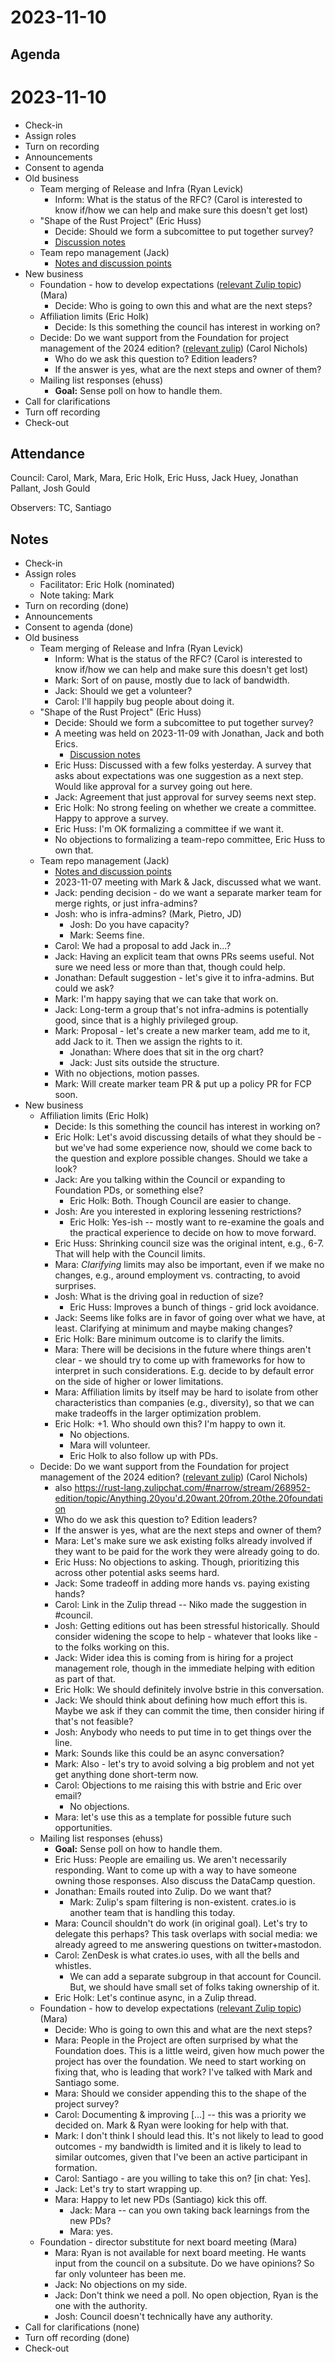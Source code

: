 # 2023-11-10

## Agenda

# 2023-11-10

- Check-in
- Assign roles
- Turn on recording
- Announcements
- Consent to agenda
- Old business
  - Team merging of Release and Infra (Ryan Levick)
    - Inform: What is the status of the RFC? (Carol is interested to know if/how we can help and make sure this doesn't get lost)
  - "Shape of the Rust Project" (Eric Huss)
      - Decide: Should we form a subcomittee to put together survey?
      - [Discussion notes](https://hackmd.io/@rust-leadership-council/ByYqb_AT3#2023-11-09)
  - Team repo management (Jack)
      - [Notes and discussion points](https://hackmd.io/lyk5WoRzSFGj9aW2SWy1DA)
- New business
  - Foundation - how to develop expectations ([relevant Zulip topic](https://rust-lang.zulipchat.com/#narrow/stream/392734-council/topic/Foundation.20-.20expectations)) (Mara)
    -  Decide: Who is going to own this and what are the next steps?
  - Affiliation limits (Eric Holk)
      - Decide: Is this something the council has interest in working on?
  - Decide: Do we want support from the Foundation for project management of the 2024 edition? ([relevant zulip](https://rust-lang.zulipchat.com/#narrow/stream/392734-council/topic/Ideas.20for.20project.20organization/near/401023719)) (Carol Nichols)
    - Who do we ask this question to? Edition leaders?
    - If the answer is yes, what are the next steps and owner of them?
  - Mailing list responses (ehuss)
      - **Goal:** Sense poll on how to handle them.
- Call for clarifications
- Turn off recording
- Check-out

## Attendance

Council: Carol, Mark, Mara, Eric Holk, Eric Huss, Jack Huey, Jonathan Pallant, Josh Gould

Observers: TC, Santiago

## Notes

- Check-in
- Assign roles
  - Facilitator: Eric Holk (nominated)
  - Note taking: Mark
- Turn on recording (done)
- Announcements
- Consent to agenda (done)
- Old business
  - Team merging of Release and Infra (Ryan Levick)
    - Inform: What is the status of the RFC? (Carol is interested to know if/how we can help and make sure this doesn't get lost)
    - Mark: Sort of on pause, mostly due to lack of bandwidth.
    - Jack: Should we get a volunteer?
    - Carol: I'll happily bug people about doing it.
  - "Shape of the Rust Project" (Eric Huss)
      - Decide: Should we form a subcomittee to put together survey?
      - A meeting was held on 2023-11-09 with Jonathan, Jack and both Erics.
          - [Discussion notes](https://hackmd.io/@rust-leadership-council/ByYqb_AT3#2023-11-09)
      - Eric Huss: Discussed with a few folks yesterday. A survey that asks about expectations was one suggestion as a next step. Would like approval for a survey going out here.
      - Jack: Agreement that just approval for survey seems next step.
      - Eric Holk: No strong feeling on whether we create a committee. Happy to approve a survey.
      - Eric Huss: I'm OK formalizing a committee if we want it.
      - No objections to formalizing a team-repo committee, Eric Huss to own that.
  - Team repo management (Jack)
      - [Notes and discussion points](https://hackmd.io/lyk5WoRzSFGj9aW2SWy1DA)
      - 2023-11-07 meeting with Mark & Jack, discussed what we want.
      - Jack: pending decision - do we want a separate marker team for merge rights, or just infra-admins?
      - Josh: who is infra-admins? (Mark, Pietro, JD)
          - Josh: Do you have capacity?
          - Mark: Seems fine.
      - Carol: We had a proposal to add Jack in...?
      - Jack: Having an explicit team that owns PRs seems useful. Not sure we need less or more than that, though could help.
      - Jonathan: Default suggestion - let's give it to infra-admins. But could we ask?
      - Mark: I'm happy saying that we can take that work on.
      - Jack: Long-term a group that's not infra-admins is potentially good, since that is a highly privileged group.
      - Mark: Proposal - let's create a new marker team, add me to it, add Jack to it. Then we assign the rights to it.
          - Jonathan: Where does that sit in the org chart?
          - Jack: Just sits outside the structure.
      - With no objections, motion passes.
      - Mark: Will create marker team PR & put up a policy PR for FCP soon.
- New business
  - Affiliation limits (Eric Holk)
      - Decide: Is this something the council has interest in working on?
      - Eric Holk: Let's avoid discussing details of what they should be - but we've had some experience now, should we come back to the question and explore possible changes. Should we take a look?
      - Jack: Are you talking within the Council or expanding to Foundation PDs, or something else?
          - Eric Holk: Both. Though Council are easier to change.
      - Josh: Are you interested in exploring lessening restrictions?
          - Eric Holk: Yes-ish -- mostly want to re-examine the goals and the practical experience to decide on how to move forward.
      - Eric Huss: Shrinking council size was the original intent, e.g., 6-7. That will help with the Council limits.
      - Mara: *Clarifying* limits may also be important, even if we make no changes, e.g., around employment vs. contracting, to avoid surprises.
      - Josh: What is the driving goal in reduction of size?
          - Eric Huss: Improves a bunch of things - grid lock avoidance.
      - Jack: Seems like folks are in favor of going over what we have, at least. Clarifying at minimum and maybe making changes?
      - Eric Holk: Bare minimum outcome is to clarify the limits.
      - Mara: There will be decisions in the future where things aren't clear - we should try to come up with frameworks for how to interpret in such considerations. E.g. decide to by default error on the side of higher or lower limitations.
      - Mara: Affiliation limits by itself may be hard to isolate from other characteristics than companies (e.g., diversity), so that we can make tradeoffs in the larger optimization problem.
      - Eric Holk: +1. Who should own this? I'm happy to own it.
          - No objections.
          - Mara will volunteer.
          - Eric Holk to also follow up with PDs.
  - Decide: Do we want support from the Foundation for project management of the 2024 edition? ([relevant zulip](https://rust-lang.zulipchat.com/#narrow/stream/392734-council/topic/Ideas.20for.20project.20organization/near/401023719)) (Carol Nichols)
      - also https://rust-lang.zulipchat.com/#narrow/stream/268952-edition/topic/Anything.20you'd.20want.20from.20the.20foundation
    - Who do we ask this question to? Edition leaders?
    - If the answer is yes, what are the next steps and owner of them?
    - Mara: Let's make sure we ask existing folks already involved if they want to be paid for the work they were already going to do.
    - Eric Huss: No objections to asking. Though, prioritizing this across other potential asks seems hard.
    - Jack: Some tradeoff in adding more hands vs. paying existing hands?
    - Carol: Link in the Zulip thread -- Niko made the suggestion in #council.
    - Josh: Getting editions out has been stressful historically. Should consider widening the scope to help - whatever that looks like - to the folks working on this.
    - Jack: Wider idea this is coming from is hiring for a project management role, though in the immediate helping with edition as part of that.
    - Eric Holk: We should definitely involve bstrie in this conversation.
    - Jack: We should think about defining how much effort this is. Maybe we ask if they can commit the time, then consider hiring if that's not feasible?
    - Josh: Anybody who needs to put time in to get things over the line.
    - Mark: Sounds like this could be an async conversation?
    - Mark: Also - let's try to avoid solving a big problem and not yet get anything done short-term now.
    - Carol: Objections to me raising this with bstrie and Eric over email?
        - No objections.
    - Mara: let's use this as a template for possible future such opportunities.
  - Mailing list responses (ehuss)
      - **Goal:** Sense poll on how to handle them.
      - Eric Huss: People are emailing us. We aren't necessarily responding. Want to come up with a way to have someone owning those responses. Also discuss the DataCamp question.
      - Jonathan: Emails routed into Zulip. Do we want that?
          - Mark: Zulip's spam filtering is non-existent. crates.io is another team that is handling this today.
      - Mara: Council shouldn't do work (in original goal). Let's try to delegate this perhaps? This task overlaps with social media: we already agreed to me answering questions on twitter+mastodon.
      - Carol: ZenDesk is what crates.io uses, with all the bells and whistles.
          - We can add a separate subgroup in that account for Council. But, we should have small set of folks taking ownership of it.
      - Eric Holk: Let's continue async, in a Zulip thread.
  - Foundation - how to develop expectations ([relevant Zulip topic](https://rust-lang.zulipchat.com/#narrow/stream/392734-council/topic/Foundation.20-.20expectations)) (Mara)
    - Decide: Who is going to own this and what are the next steps?
    - Mara: People in the Project are often surprised by what the Foundation does. This is a little weird, given how much power the project has over the foundation. We need to start working on fixing that, who is leading that work? I've talked with Mark and Santiago some.
    - Mara: Should we consider appending this to the shape of the project survey?
    - Carol: Documenting & improving [...] -- this was a priority we decided on. Mark & Ryan were looking for help with that.
    - Mark: I don't think I should lead this. It's not likely to lead to good outcomes - my bandwidth is limited and it is likely to lead to similar outcomes, given that I've been an active participant in formation.
    - Carol: Santiago - are you willing to take this on? [in chat: Yes].
    - Jack: Let's try to start wrapping up.
    - Mara: Happy to let new PDs (Santiago) kick this off.
        - Jack: Mara -- can you own taking back learnings from the new PDs?
        - Mara: yes.
  - Foundation - director substitute for next board meeting (Mara)
    - Mara: Ryan is not available for next board meeting. He wants input from the council on a subsitute. Do we have opinions? So far only volunteer has been me.
    - Jack: No objections on my side.
    - Jack: Don't think we need a poll. No open objection, Ryan is the one with the authority.
    - Josh: Council doesn't technically have any authority.
- Call for clarifications (none)
- Turn off recording (done)
- Check-out

